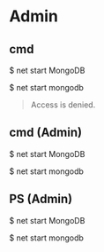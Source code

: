 # Admin  


## cmd 

$ net start MongoDB

$ net start mongodb

> Access is denied.


## cmd (Admin)

$ net start MongoDB

$ net start mongodb


## PS (Admin)


$ net start MongoDB

$ net start mongodb





